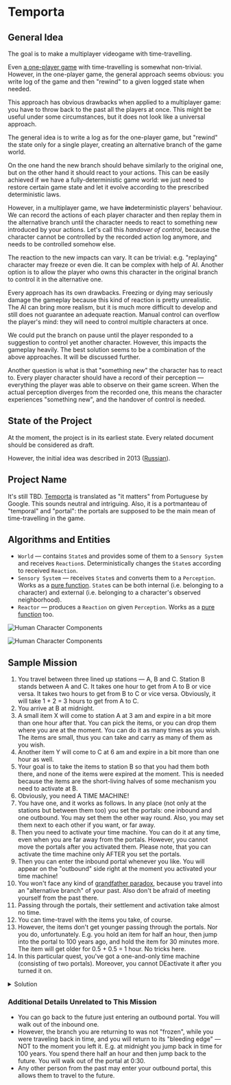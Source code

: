 Temporta
========

## General Idea
The goal is to make a multiplayer videogame with time-travelling.

Even [a one-player game](https://en.wikipedia.org/wiki/Braid_(video_game)) with time-travelling is somewhat non-trivial. However, in the one-player game, the general approach seems obvious: you write log of the game and then "rewind" to a given logged state when needed. 

This approach has obvious drawbacks when applied to a multiplayer game: you have to throw back to the past all the players at once. This might be useful under some circumstances, but it does not look like a universal approach.

The general idea is to write a log as for the one-player game, but "rewind" the state only for a single player, creating an alternative branch of the game world.

On the one hand the new branch should behave similarly to the original one, but on the other hand it should react to your actions. This can be easily achieved if we have a fully-deterministic game world: we just need to restore certain game state and let it evolve according to the prescribed deterministic laws.

However, in a multiplayer game, we have **in**deterministic players' behaviour. We can record the actions of each player character and then replay them in the alternative branch until the character needs to react to something new introduced by your actions. Let's call this *handover of control*, because the character cannot be controlled by the recorded action log anymore, and needs to be controlled somehow else.

The reaction to the new impacts can vary. It can be trivial: e.g. "replaying" character may freeze or even die. It can be complex with help of AI. Another option is to allow the player who owns this character in the original branch to control it in the alternative one.

Every approach has its own drawbacks. Freezing or dying may seriously damage the gameplay because this kind of reaction is pretty unrealistic. The AI can bring more realism, but it is much more difficult to develop and still does not guarantee an adequate reaction. Manual control can overflow the player's mind: they will need to control multiple characters at once.

We could put the branch on pause until the player responded to a suggestion to control yet another character.  However, this impacts the gameplay heavily. The best solution seems to be a combination of the above approaches. It will be discussed further.

Another question is what is that "something new" the character has to react to. Every player character should have a record of their perception &mdash; everything the player was able to observe on their game screen. When the actual perception diverges from the recorded one, this means the character experiences "something new", and the handover of control is needed.

## State of the Project
At the moment, the project is in its earliest state. Every related document should be considered as draft.

However, the initial idea was described in 2013 ([Russian](https://docs.google.com/document/d/1axiG1gClkzi3uJmkCTpP5wvLg5ag31wS_JMv_VkOXlU/edit?usp=sharing)).

## Project Name
It's still TBD. [Temporta](https://translate.google.com/#view=home&op=translate&sl=pt&tl=en&text=temporta) is translated as "it matters" from Portuguese by Google. This sounds neutral and intriguing. Also, it is a portmanteau of "temporal" and "portal": the portals are supposed to be the main mean of time-travelling in the game.

## Algorithms and Entities
- `World` &mdash; contains `State`s and provides some of them to a `Sensory System` and receives `Reaction`s. Deterministically changes the `State`s according to received `Reaction`.
- `Sensory System` &mdash; receives `State`s and converts them to a `Perception`. Works as a [pure function](https://en.wikipedia.org/wiki/Pure_function). `State`s can be both internal (i.e. belonging to a character) and external (i.e. belonging to a character's observed neighborhood).
- `Reactor` &mdash; produces a `Reaction` on given `Perception`. Works as a [pure function](https://en.wikipedia.org/wiki/Pure_function) too.

![Human Character Components](https://g.gravizo.com/source?https%3A%2F%2Fraw.githubusercontent.com%2Fbrotherdetjr%2Fportalz%2Fmaster%2Fcharacter.uml)

![Human Character Components](https://g.gravizo.com/source?https%3A%2F%2Fraw.githubusercontent.com%2Fbrotherdetjr%2Fportalz%2Fmaster%2Fcharacter-replay.uml)

## Sample Mission
1. You travel between three lined up stations &mdash; A, B and C. Station B stands between A and C. It takes one hour to get from A to B or vice versa. It takes two hours to get from B to C or vice versa. Obviously, it will take 1 + 2 = 3 hours to get from A to C.
2. You arrive at B at midnight.
3. A small item X will come to station A at 3 am and expire in a bit more than one hour after that. You can pick the items, or you can drop them where you are at the moment. You can do it as many times as you wish. The items are small, thus you can take and carry as many of them as you wish.
4. Another item Y will come to C at 6 am and expire in a bit more than one hour as well.
5. Your goal is to take the items to station B so that you had them both there, and none of the items were expired at the moment. This is needed because the items are the short-living halves of some mechanism you need to activate at B.
6. Obviously, you need A TIME MACHINE!
7. You have one, and it works as follows. In any place (not only at the stations but between them too) you set the portals: one inbound and one outbound. You may set them the other way round. Also, you may set them next to each other if you want, or far away.
8. Then you need to activate your time machine. You can do it at any time, even when you are far away from the portals. However, you cannot move the portals after you activated them. Please note, that you can activate the time machine only AFTER you set the portals.
9. Then you can enter the inbound portal whenever you like. You will appear on the "outbound" side right at the moment you activated your time machine!
10. You won't face any kind of [grandfather paradox](https://bit.ly/2toRlz6), because you travel into an "alternative branch" of your past. Also don't be afraid of meeting yourself from the past there.
11. Passing through the portals, their settlement and activation take almost no time.
12. You can time-travel with the items you take, of course.
13. However, the items don't get younger passing through the portals. Nor you do, unfortunately. E.g. you hold an item for half an hour, then jump into the portal to 100 years ago, and hold the item for 30 minutes more. The item will get older for 0.5 + 0.5 = 1 hour. No tricks here.
14. In this particular quest, you've got a one-and-only time machine (consisting of two portals). Moreover, you cannot DEactivate it after you turned it on.

<details>
<summary>Solution</summary>

- 0:00 - You arrive at B. Set up the outbound portal[¹]. Start moving towards C.
- 1:00 - Halfway to C you stop and set up the inbound portal. Then Start moving towards A.
- 3:00 - You arrive at A. Pick the item X, start moving towards B.
- 4:00 - You arrive at B. Drop the item (it still has a little bit of time before it expires). Activate the time machine. Start moving towards C.
- 6:00 - You arrive at C. Pick the item Y, start moving towards the inbound portal.
- 7:00 - You reach the portal. Jump into it.
- 4:00 - You walk out of the portal at B. Both items are with you and have not expired yet.

##### ¹ You can set the outbound portal later on your way to A, or even later when you bring the item X to B.
[¹]:#-you-can-set-the-outbound-portal-later-on-your-way-to-a-or-even-later-when-you-bring-the-item-x-to-b
</details>

### Additional Details Unrelated to This Mission
- You can go back to the future just entering an outbound portal. You will walk out of the inbound one.
- However, the branch you are returning to was not "frozen", while you were traveling back in time, and you will return to its "bleeding edge" &mdash; NOT to the moment you left it. E.g. at midnight you jump back in time for 100 years. You spend there half an hour and then jump back to the future. You will walk out of the portal at 0:30.
- Any other person from the past may enter your outbound portal, this allows them to travel to the future.
